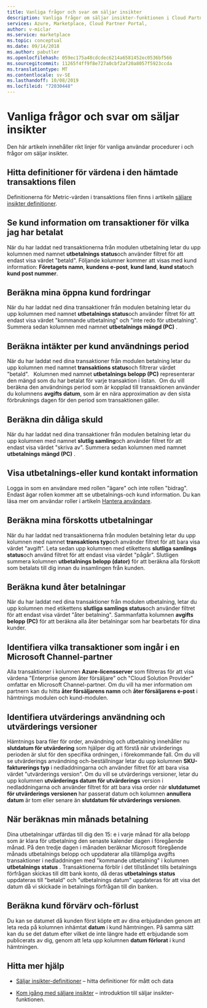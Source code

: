 ```yaml
---
title: Vanliga frågor och svar om säljar insikter
description: Vanliga frågor om säljar insikter-funktionen i Cloud Partner Portal.
services: Azure, Marketplace, Cloud Partner Portal,
author: v-miclar
ms.service: marketplace
ms.topic: conceptual
ms.date: 09/14/2018
ms.author: pabutler
ms.openlocfilehash: 059ec175a48cdcdec6214a6581452ec0536bf566
ms.sourcegitcommit: 11265f4ff9f8e727a0cbf2af20a8057f5923ccda
ms.translationtype: MT
ms.contentlocale: sv-SE
ms.lasthandoff: 10/08/2019
ms.locfileid: "72030448"
---
```

<a name="seller-insights-faq"></a>Vanliga frågor och svar om säljar insikter
===================

Den här artikeln innehåller rikt linjer för vanliga användar procedurer i och frågor om säljar insikter.


<a name="find-definitions-for-the-values-in-the-downloaded-transaction-file"></a>Hitta definitioner för värdena i den hämtade transaktions filen
------------------------------------------------------------------

Definitionerna för Metric-värden i transaktions filen finns i artikeln [säljare insikter definitioner](./si-insights-definitions-v4.md).


<a name="see-customer-details-of-transactions-for-which-ive-been-paid"></a>Se kund information om transaktioner för vilka jag har betalat
-------------------------------------------------------------

När du har laddat ned transaktionerna från modulen utbetalning letar du upp kolumnen med namnet **utbetalnings status**och använder filtret för att endast visa värdet "betald". Följande kolumner kommer att visas med kund information: **Företagets namn**, **kundens e-post**, **kund land**, **kund stat**och **kund post nummer**.


<a name="calculate-my-open-accounts-receivable"></a>Beräkna mina öppna kund fordringar
-------------------------------------

När du har laddat ned dina transaktioner från modulen betalning letar du upp kolumnen med namnet **utbetalnings status**och använder filtret för att endast visa värdet "kommande utbetalning" och "inte redo för utbetalning". Summera sedan kolumnen med namnet **utbetalnings mängd (PC)** .


<a name="calculate-revenue-by-customer-usage-period"></a>Beräkna intäkter per kund användnings period
------------------------------------------

När du har laddat ned dina transaktioner från modulen betalning letar du upp kolumnen med namnet **transaktions status**och filtrerar värdet "betald".   Kolumnen med namnet **utbetalnings belopp (PC)** representerar den mängd som du har betalat för varje transaktion i listan.  Om du vill beräkna den användnings period som är kopplad till transaktionen använder du kolumnens **avgifts datum**, som är en nära approximation av den sista förbruknings dagen för den period som transaktionen gäller.


<a name="calculate-your-bad-debt"></a>Beräkna din dåliga skuld
---------------------

När du har laddat ned dina transaktioner från modulen betalning letar du upp kolumnen med namnet **slutlig samling**och använder filtret för att endast visa värdet "skriva av". Summera sedan kolumnen med namnet **utbetalnings mängd (PC)** .


<a name="view-payout-or-customer-contact-information"></a>Visa utbetalnings-eller kund kontakt information
-------------------------------------------

Logga in som en användare med rollen "ägare" och inte rollen "bidrag". Endast ägar rollen kommer att se utbetalnings-och kund information. Du kan läsa mer om användar roller i artikeln [Hantera användare](./cloud-partner-portal-manage-users.md).


<a name="calculate-my-advance-payouts"></a>Beräkna mina förskotts utbetalningar
----------------------------

När du har laddat ned transaktionerna från modulen betalning letar du upp kolumnen med namnet **transaktions typ**och använder filtret för att bara visa värdet "avgift". Leta sedan upp kolumnen med etikettens **slutliga samlings status**och använd filtret för att endast visa värdet "pågår". Slutligen summera kolumnen **utbetalnings belopp (dator)** för att beräkna alla förskott som betalats till dig innan du insamlingen från kunden.


<a name="calculate-customer-refunds"></a>Beräkna kund åter betalningar
--------------------------

När du har laddat ned dina transaktioner från modulen utbetalning, letar du upp kolumnen med etikettens **slutliga samlings status**och använder filtret för att endast visa värdet "åter betalning". Sammanfatta kolumnen **avgifts belopp (PC)** för att beräkna alla åter betalningar som har bearbetats för dina kunder.


<a name="identify-which-transactions-involved-a-microsoft-channel-partner"></a>Identifiera vilka transaktioner som ingår i en Microsoft Channel-partner
----------------------------------------------------------------

Alla transaktioner i kolumnen **Azure-licensserver** som filtreras för att visa värdena "Enterprise genom åter försäljare" och "Cloud Solution Provider" omfattar en Microsoft Channel-partner. Om du vill ha mer information om partnern kan du hitta **åter försäljarens namn** och **åter försäljarens e-post** i hämtnings modulen och kund-modulen.


<a name="identify-trial-usage-and-trial-conversions"></a>Identifiera utvärderings användning och utvärderings versioner
------------------------------------------

Hämtnings bara filer för order, användning och utbetalning innehåller nu **slutdatum för utvärdering** som hjälper dig att förstå när utvärderings perioden är slut för den specifika ordningen, i förekommande fall. Om du vill se utvärderings användning och-beställningar letar du upp kolumnen **SKU-fakturerings typ** i nedladdningarna och använder filtret för att bara visa värdet "utvärderings version". Om du vill se utvärderings versioner, letar du upp kolumnen **utvärderings datum för utvärderings** version i nedladdningarna och använder filtret för att bara visa order när **slutdatumet för utvärderings versionen** har passerat datum och kolumnen **annullera datum** är tom eller senare än **slutdatum för utvärderings versionen**.


<a name="when-is-my-monthly-payout-calculated"></a>När beräknas min månads betalning
------------------------------------

Dina utbetalningar utfärdas till dig den 15: e i varje månad för alla belopp som är klara för utbetalning den senaste kalender dagen i föregående månad. På den tredje dagen i månaden beräknar Microsoft föregående månads utbetalnings belopp och uppdaterar alla tillämpliga avgifts transaktioner i nedladdningen med "kommande utbetalning" i kolumnen **utbetalnings status** . Transaktionerna förblir i det tillståndet tills betalnings förfrågan skickas till ditt bank konto, då deras **utbetalnings status** uppdateras till "betald" och "utbetalnings datum" uppdateras för att visa det datum då vi skickade in betalnings förfrågan till din banken.


<a name="calculate-customer-acquisition-and-loss"></a>Beräkna kund förvärv och-förlust
---------------------------------------

Du kan se datumet då kunden först köpte ett av dina erbjudanden genom att leta reda på kolumnen inhämtat **datum** i kund hämtningen. På samma sätt kan du se det datum efter vilket de inte längre hade ett erbjudande som publicerats av dig, genom att leta upp kolumnen **datum förlorat** i kund hämtningen.


<a name="finding-more-help"></a>Hitta mer hjälp
-----------------

- [Säljar insikter-definitioner](./si-insights-definitions-v4.md) – hitta definitioner för mått och data

- [Kom igång med säljare insikter](./si-getting-started.md) – introduktion till säljar insikter-funktionen.

